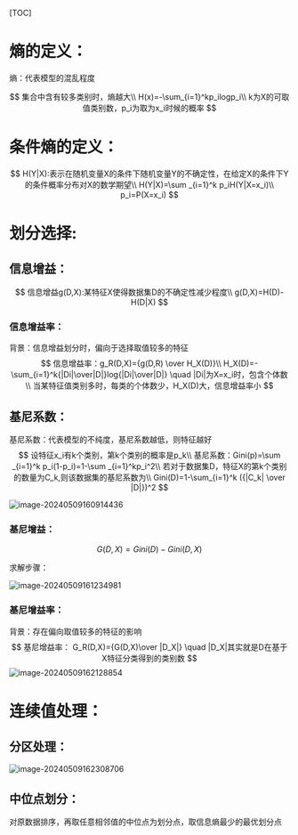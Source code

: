 [TOC]

# 熵的定义：

熵：代表模型的混乱程度


$$
集合中含有较多类别时，熵越大\\
H(x)=-\sum_{i=1}^kp_ilogp_i\\
k为X的可取值类别数，p_i为取为x_i时候的概率
$$

# 条件熵的定义：

$$
H(Y|X):表示在随机变量X的条件下随机变量Y的不确定性，在给定X的条件下Y的条件概率分布对X的数学期望\\
H(Y|X)=\sum _{i=1}^k p_iH(Y|X=x_i)\\
p_i=P(X=x_i)
$$

# 划分选择:

## 信息增益：

$$
信息增益g(D,X):某特征X使得数据集D的不确定性减少程度\\
g(D,X)=H(D)-H(D|X)
$$

### 信息增益率：

背景：信息增益划分时，偏向于选择取值较多的特征
$$
信息增益率：g_R(D,X)={g(D,R) \over H_X(D)}\\
H_X(D)=-\sum_{i=1}^k{|Di|\over|D|}log{|Di|\over|D|} \quad |Di|为X=x_i时，包含个体数\\
当某特征值类别多时，每类的个体数少，H_X(D)大，信息增益率小
$$

## 基尼系数：

基尼系数：代表模型的不纯度，基尼系数越低，则特征越好
$$
设特征x_i有k个类别，第k个类别的概率是p_k\\
基尼系数：Gini(p)=\sum _{i=1}^k p_i(1-p_i)=1-\sum _{i=1}^kp_i^2\\
若对于数据集D，特征X的第k个类别的数量为C_k,则该数据集的基尼系数为\\
Gini(D)=1-\sum_{i=1}^k ({|C_k| \over |D|})^2
$$


![image-20240509160914436](C:\Users\丁晓琪\AppData\Roaming\Typora\typora-user-images\image-20240509160914436.png)

### 基尼增益：

$$
G(D,X)=Gini(D)-Gini(D,X)
$$

求解步骤：

![image-20240509161234981](C:\Users\丁晓琪\AppData\Roaming\Typora\typora-user-images\image-20240509161234981.png)

### 基尼增益率：

背景：存在偏向取值较多的特征的影响
$$
基尼增益率：
G_R(D,X)={G(D,X)\over |D_X|} \quad |D_X|其实就是D在基于X特征分类得到的类别数
$$
![image-20240509162128854](C:\Users\丁晓琪\AppData\Roaming\Typora\typora-user-images\image-20240509162128854.png)

# 连续值处理：

## 分区处理：

![image-20240509162308706](C:\Users\丁晓琪\AppData\Roaming\Typora\typora-user-images\image-20240509162308706.png)

## 中位点划分：

对原数据排序，再取任意相邻值的中位点为划分点，取信息熵最少的最优划分点
